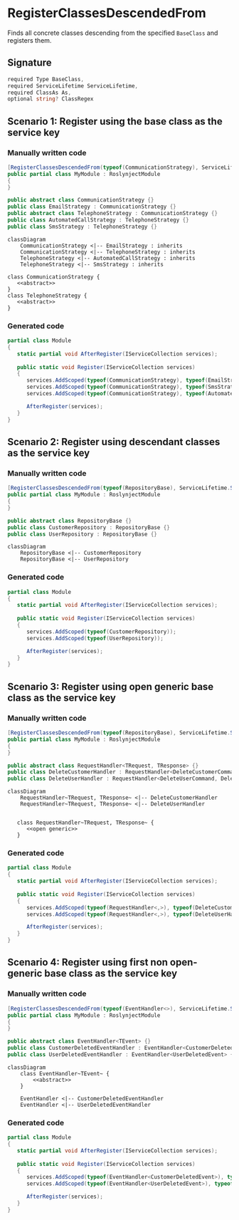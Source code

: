 # RegisterClassesDescendedFrom

Finds all concrete classes descending from the
specified `BaseClass` and registers them.

## Signature
```c#
required Type BaseClass,
required ServiceLifetime ServiceLifetime,
required ClassAs As,
optional string? ClassRegex
```

## Scenario 1: Register using the base class as the service key

### Manually written code
```c#
[RegisterClassesDescendedFrom(typeof(CommunicationStrategy), ServiceLifetime.Scoped, ClassAs.BaseClass)]
public partial class MyModule : RoslynjectModule
{
}

public abstract class CommunicationStrategy {}
public class EmailStrategy : CommunicationStrategy {}
public abstract class TelephoneStrategy : CommunicationStrategy {}
public class AutomatedCallStrategy : TelephoneStrategy {}
public class SmsStrategy : TelephoneStrategy {}
```

```mermaid
classDiagram
    CommunicationStrategy <|-- EmailStrategy : inherits
    CommunicationStrategy <|-- TelephoneStrategy : inherits
    TelephoneStrategy <|-- AutomatedCallStrategy : inherits
    TelephoneStrategy <|-- SmsStrategy : inherits

class CommunicationStrategy {
   <<abstract>>
}
class TelephoneStrategy {
   <<abstract>>
}
```

### Generated code
```c#
partial class Module
{
   static partial void AfterRegister(IServiceCollection services);
        
   public static void Register(IServiceCollection services)
   {
      services.AddScoped(typeof(CommunicationStrategy), typeof(EmailStrategy));
      services.AddScoped(typeof(CommunicationStrategy), typeof(SmsStrategy));
      services.AddScoped(typeof(CommunicationStrategy), typeof(AutomatedCallStrategy));

      AfterRegister(services);
   }
}
```

## Scenario 2: Register using descendant classes as the service key

### Manually written code
```c#
[RegisterClassesDescendedFrom(typeof(RepositoryBase), ServiceLifetime.Scoped, ClassAs.DescendantClass)]
public partial class MyModule : RoslynjectModule
{
}

public abstract class RepositoryBase {}
public class CustomerRepository : RepositoryBase {}
public class UserRepository : RepositoryBase {}
```

```mermaid
classDiagram
    RepositoryBase <|-- CustomerRepository
    RepositoryBase <|-- UserRepository
```

### Generated code
```c#
partial class Module
{
   static partial void AfterRegister(IServiceCollection services);
        
   public static void Register(IServiceCollection services)
   {
      services.AddScoped(typeof(CustomerRepository));
      services.AddScoped(typeof(UserRepository));

      AfterRegister(services);
   }
}
```

## Scenario 3: Register using open generic base class as the service key

### Manually written code
```c#
[RegisterClassesDescendedFrom(typeof(RepositoryBase), ServiceLifetime.Scoped, ClassAs.BaseClass)]
public partial class MyModule : RoslynjectModule
{
}

public abstract class RequestHandler<TRequest, TResponse> {}
public class DeleteCustomerHandler : RequestHandler<DeleteCustomerCommand, DeleteCustomerResponse> {}
public class DeleteUserHandler : RequestHandler<DeleteUserCommand, DeleteUserResponse> {}
```

```mermaid
classDiagram
    RequestHandler~TRequest, TResponse~ <|-- DeleteCustomerHandler
    RequestHandler~TRequest, TResponse~ <|-- DeleteUserHandler


   class RequestHandler~TRequest, TResponse~ {
      <<open generic>>
   }
```

### Generated code
```c#
partial class Module
{
   static partial void AfterRegister(IServiceCollection services);
        
   public static void Register(IServiceCollection services)
   {
      services.AddScoped(typeof(RequestHandler<,>), typeof(DeleteCustomerHandler));
      services.AddScoped(typeof(RequestHandler<,>), typeof(DeleteUserHandler));

      AfterRegister(services);
   }
}
```

## Scenario 4: Register using first non open-generic base class as the service key

### Manually written code
```c#
[RegisterClassesDescendedFrom(typeof(EventHandler<>), ServiceLifetime.Scoped, ClassAs.BaseOrClosedGenericClass)]
public partial class MyModule : RoslynjectModule
{
}

public abstract class EventHandler<TEvent> {}
public class CustomerDeletedEventHandler : EventHandler<CustomerDeletedEvent> {}
public class UserDeletedEventHandler : EventHandler<UserDeletedEvent> {}
```

```mermaid
classDiagram
    class EventHandler~TEvent~ {
        <<abstract>>
    }

    EventHandler <|-- CustomerDeletedEventHandler
    EventHandler <|-- UserDeletedEventHandler
```

### Generated code
```c#
partial class Module
{
   static partial void AfterRegister(IServiceCollection services);
        
   public static void Register(IServiceCollection services)
   {
      services.AddScoped(typeof(EventHandler<CustomerDeletedEvent>), typeof(DeleteCustomerHandler));
      services.AddScoped(typeof(EventHandler<UserDeletedEvent>), typeof(DeleteCustomerHandler));

      AfterRegister(services);
   }
}
```
